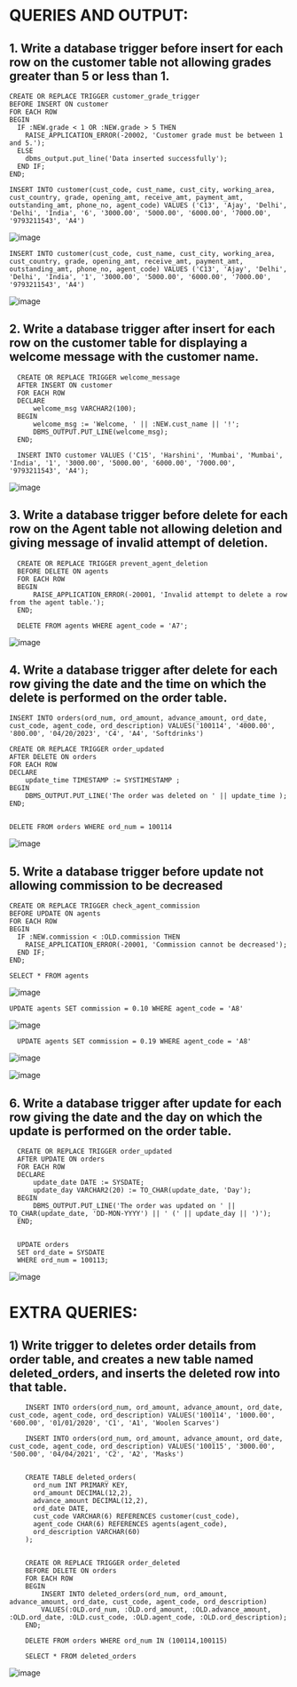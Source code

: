 # QUERIES AND OUTPUT:


## 1. Write a database trigger before insert for each row on the customer table not allowing grades greater than 5 or less than 1.
    CREATE OR REPLACE TRIGGER customer_grade_trigger
    BEFORE INSERT ON customer
    FOR EACH ROW
    BEGIN
      IF :NEW.grade < 1 OR :NEW.grade > 5 THEN
        RAISE_APPLICATION_ERROR(-20002, 'Customer grade must be between 1 and 5.');
      ELSE
        dbms_output.put_line('Data inserted successfully');
      END IF;
    END;
    
    INSERT INTO customer(cust_code, cust_name, cust_city, working_area, cust_country, grade, opening_amt, receive_amt, payment_amt, outstanding_amt, phone_no, agent_code) VALUES ('C13', 'Ajay', 'Delhi', 'Delhi', 'India', '6', '3000.00', '5000.00', '6000.00', '7000.00', '9793211543', 'A4') 

![image](https://github.com/mvharsh/RDBMS/assets/111365320/09b83779-6a3a-4a94-867a-d66c7df7d295)


    INSERT INTO customer(cust_code, cust_name, cust_city, working_area, cust_country, grade, opening_amt, receive_amt, payment_amt, outstanding_amt, phone_no, agent_code) VALUES ('C13', 'Ajay', 'Delhi', 'Delhi', 'India', '1', '3000.00', '5000.00', '6000.00', '7000.00', '9793211543', 'A4')	

 ![image](https://github.com/mvharsh/RDBMS/assets/111365320/1c210094-c5f8-4d50-89e2-9607b0429900)


## 2. Write a database trigger after insert for each row on the customer table for displaying a welcome message with the customer name.

      CREATE OR REPLACE TRIGGER welcome_message
      AFTER INSERT ON customer
      FOR EACH ROW
      DECLARE
          welcome_msg VARCHAR2(100);
      BEGIN
          welcome_msg := 'Welcome, ' || :NEW.cust_name || '!';
          DBMS_OUTPUT.PUT_LINE(welcome_msg);
      END;
      
      INSERT INTO customer VALUES ('C15', 'Harshini', 'Mumbai', 'Mumbai', 'India', '1', '3000.00', '5000.00', '6000.00', '7000.00', '9793211543', 'A4');

 ![image](https://github.com/mvharsh/RDBMS/assets/111365320/48e3b071-a232-484d-ae37-0efcb49296cf)
 

## 3. Write a database trigger before delete for each row on the Agent table not allowing deletion and giving message of invalid attempt of deletion.

      CREATE OR REPLACE TRIGGER prevent_agent_deletion
      BEFORE DELETE ON agents
      FOR EACH ROW
      BEGIN
          RAISE_APPLICATION_ERROR(-20001, 'Invalid attempt to delete a row from the agent table.');
      END;
      
      DELETE FROM agents WHERE agent_code = 'A7';

 ![image](https://github.com/mvharsh/RDBMS/assets/111365320/7d50d032-4387-4b4b-9515-3e0ceb46f004)


## 4. Write a database trigger after delete for each row giving the date and the time on which the delete is performed on the order table.

    INSERT INTO orders(ord_num, ord_amount, advance_amount, ord_date, cust_code, agent_code, ord_description) VALUES('100114', '4000.00', '800.00', '04/20/2023', 'C4', 'A4', 'Softdrinks')
    
    CREATE OR REPLACE TRIGGER order_updated
    AFTER DELETE ON orders
    FOR EACH ROW
    DECLARE
        update_time TIMESTAMP := SYSTIMESTAMP ;
    BEGIN
        DBMS_OUTPUT.PUT_LINE('The order was deleted on ' || update_time );
    END;
    
    
    DELETE FROM orders WHERE ord_num = 100114

![image](https://github.com/mvharsh/RDBMS/assets/111365320/64c5233a-4c6d-4bda-b1a9-89714d70f6a9)
 

## 5. Write a database trigger before update not allowing commission to be decreased

    CREATE OR REPLACE TRIGGER check_agent_commission
    BEFORE UPDATE ON agents
    FOR EACH ROW
    BEGIN
      IF :NEW.commission < :OLD.commission THEN
        RAISE_APPLICATION_ERROR(-20001, 'Commission cannot be decreased');
      END IF;
    END;
    
    SELECT * FROM agents

 ![image](https://github.com/mvharsh/RDBMS/assets/111365320/01529b29-a093-4733-bd4e-b4c8b35fa110)


    UPDATE agents SET commission = 0.10 WHERE agent_code = 'A8'

![image](https://github.com/mvharsh/RDBMS/assets/111365320/5f9389ac-5e85-4a41-9060-ae5d6759b620)
 

 	  UPDATE agents SET commission = 0.19 WHERE agent_code = 'A8'

![image](https://github.com/mvharsh/RDBMS/assets/111365320/7782699b-bb1b-4575-8a4b-4d8f8b6a0cf3)

![image](https://github.com/mvharsh/RDBMS/assets/111365320/ec069b37-0c61-447a-9c38-0ecfb691e751)

 
## 6. Write a database trigger after update for each row giving the date and the day on which the update is performed on the order table.

      CREATE OR REPLACE TRIGGER order_updated
      AFTER UPDATE ON orders
      FOR EACH ROW
      DECLARE
          update_date DATE := SYSDATE;
          update_day VARCHAR2(20) := TO_CHAR(update_date, 'Day');
      BEGIN
          DBMS_OUTPUT.PUT_LINE('The order was updated on ' || TO_CHAR(update_date, 'DD-MON-YYYY') || ' (' || update_day || ')');
      END;
      
      
      UPDATE orders
      SET ord_date = SYSDATE
      WHERE ord_num = 100113;

 ![image](https://github.com/mvharsh/RDBMS/assets/111365320/fe2fc7d2-a927-409d-b915-dbd909c5973d)


# EXTRA QUERIES:


## 1) Write trigger to deletes order details from order table, and creates a new table named deleted_orders, and inserts the deleted row into that table.

        INSERT INTO orders(ord_num, ord_amount, advance_amount, ord_date, cust_code, agent_code, ord_description) VALUES('100114', '1000.00', '600.00', '01/01/2020', 'C1', 'A1', 'Woolen Scarves')
        
        INSERT INTO orders(ord_num, ord_amount, advance_amount, ord_date, cust_code, agent_code, ord_description) VALUES('100115', '3000.00', '500.00', '04/04/2021', 'C2', 'A2', 'Masks')
        
        
        CREATE TABLE deleted_orders(
          ord_num INT PRIMARY KEY,
          ord_amount DECIMAL(12,2),
          advance_amount DECIMAL(12,2),
          ord_date DATE,
          cust_code VARCHAR(6) REFERENCES customer(cust_code),
          agent_code CHAR(6) REFERENCES agents(agent_code),
          ord_description VARCHAR(60)
        );
        
        
        CREATE OR REPLACE TRIGGER order_deleted
        BEFORE DELETE ON orders
        FOR EACH ROW
        BEGIN
            INSERT INTO deleted_orders(ord_num, ord_amount, advance_amount, ord_date, cust_code, agent_code, ord_description)
            VALUES(:OLD.ord_num, :OLD.ord_amount, :OLD.advance_amount, :OLD.ord_date, :OLD.cust_code, :OLD.agent_code, :OLD.ord_description);
        END;
        
        DELETE FROM orders WHERE ord_num IN (100114,100115)
        
        SELECT * FROM deleted_orders

 ![image](https://github.com/mvharsh/RDBMS/assets/111365320/1756f17d-74db-480d-8f26-e9fa2f38a1c1)

